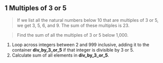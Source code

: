 ## 1 Multiples of 3 or 5

> If we list all the natural numbers below 10 that are multiples of 3 or 5, we get 3, 5, 6, and 9. 
The sum of these multiples is 23.

> Find the sum of all the multiples of 3 or 5 below 1,000.

1. Loop across integers between 2 and 999 inclusive, adding it to the container **div_by_3_or_5** if that integer is divisible by 3 or 5.
2. Calculate sum of all elements in **div_by_3_or_5**.
